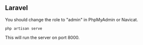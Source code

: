 ## Laravel

You should change the role to "admin" in PhpMyAdmin or Navicat.

```
php artisan serve
```

This will run the server on port 8000.

